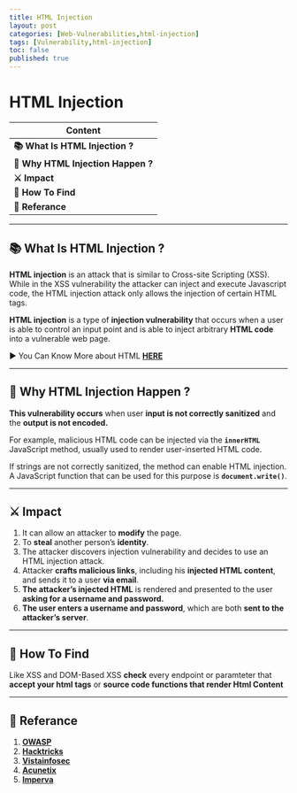 ```yaml
---
title: HTML Injection
layout: post
categories: [Web-Vulnerabilities,html-injection]
tags: [Vulnerability,html-injection]
toc: false
published: true
---
```


# HTML Injection

| Content                            |
| ---------------------------------- |
| **📚 What Is HTML Injection ?**    |
| **🤔 Why HTML Injection Happen ?** |
| **⚔ Impact**                       |
| **🔎 How To Find**                 |
| **📕 Referance**                   |

---

## 📚 What Is HTML Injection ?

**HTML injection**  is an attack that is similar to Cross-site Scripting (XSS). While in the XSS vulnerability the attacker can inject and execute Javascript code, the HTML injection attack only allows the injection of certain HTML tags.

**HTML injection** is a type of **injection vulnerability** that occurs when a user is able to control an input point and is able to inject arbitrary **HTML code** into a vulnerable web page.

▶ You Can Know More about HTML **[HERE](https://www.w3schools.com/html/)**

---

## 🤔 Why HTML Injection Happen ?

**This vulnerability occurs** when user **input is not correctly sanitized** and the **output is not encoded.**

For example, malicious HTML code can be injected via the **`innerHTML`** JavaScript method, usually used to render user-inserted HTML code.

If strings are not correctly sanitized, the method can enable HTML injection. A JavaScript function that can be used for this purpose is **`document.write()`**.

---

## ⚔ Impact

1. It can allow an attacker to **modify** the page.
3. To **steal** another person’s **identity**.
4. The attacker discovers injection vulnerability and decides to use an HTML injection attack. 
5. Attacker **crafts malicious links**, including his **injected HTML content**, and sends it to a user **via email**. 
6. **The attacker’s injected HTML** is rendered and presented to the user **asking for a username and password.** 
7. **The user enters a username and password**, which are both **sent to the attacker’s server**.

---

## 🔎 How To Find

Like XSS and DOM-Based XSS **check** every endpoint or paramteter that **accept your html tags** or **source code functions that render Html Content** 

---

## 📕 Referance

1. **[OWASP](https://owasp.org/www-project-web-security-testing-guide/latest/4-Web_Application_Security_Testing/11-Client-side_Testing/03-Testing_for_HTML_Injection)**
3. **[Hacktricks](https://book.hacktricks.xyz/pentesting-web/dangling-markup-html-scriptless-injection)**
4. **[Vistainfosec](https://www.vistainfosec.com/blog/comprehensive-guide-on-html-injection/)**
5. **[Acunetix](https://www.acunetix.com/vulnerabilities/web/html-injection/)**
6. **[Imperva](https://www.imperva.com/learn/application-security/html-injection/)**
